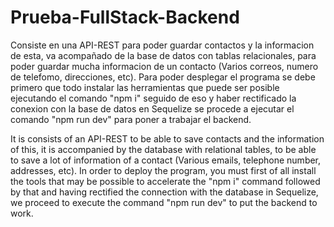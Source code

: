 # Prueba-FullStack-Backend



Consiste en una API-REST para poder guardar contactos y la informacion de esta, va acompañado de la base de datos con tablas relacionales, para poder guardar mucha informacion
de un contacto (Varios correos, numero de telefomo, direcciones, etc).
Para poder desplegar el programa se debe primero que todo instalar las herramientas que puede ser posible ejecutando el comando "npm i" seguido de eso y haber rectificado la conexion con la base de datos en Sequelize se procede a ejecutar el comando "npm run dev" para poner a trabajar el backend.


It is consists of an API-REST to be able to save contacts and the information of this, it is accompanied by the database with relational tables, to be able to save a lot of information of a contact (Various emails, telephone number, addresses, etc). In order to deploy the program, you must first of all install the tools that may be possible to accelerate the "npm i" command followed by that and having rectified the connection with the database in Sequelize, we proceed to execute the command "npm run dev" to put the backend to work.
